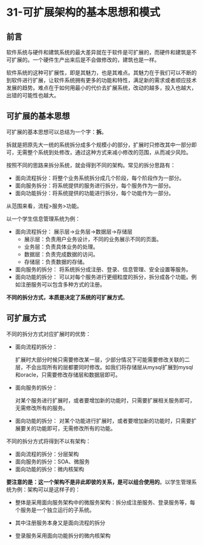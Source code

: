# 31-可扩展架构的基本思想和模式

## 前言

软件系统与硬件和建筑系统的最大差异就在于软件是可扩展的，而硬件和建筑是不可扩展的。一个硬件生产出来后是不会做修改的，建筑也是一样。

软件系统的这种可扩展性，即是其魅力，也是其难点。其魅力在于我们可以不断的到软件进行扩展，让软件系统拥有更多的功能和特性，满足新的需求或者顺应技术发展的趋势。难点在于如何用最小的代价去扩展系统，改动的越多，投入也越大，出错的可能性也越大。

## 可扩展的基本思想

可扩展的基本思想可以总结为一个字：**拆**。

拆就是把原先大一统的系统拆分成多个规模小的部分，扩展时只修改其中一部分即可，无需整个系统到处修改，通过这种方式来减小修改的范围，从而减少风险。

按照不同的思路来拆分系统，就会得到不同的架构。常见的拆分思路有：
- 面向流程拆分：将整个业务系统拆分成几个阶段，每个阶段作为一部分。
- 面向服务拆分：将系统提供的服务进行拆分，每个服务作为一部分。
- 面向功能拆分：将系统提供的功能进行拆分，每个功能作为一部分。

从范围来看，流程>服务>功能。

以一个学生信息管理系统为例：
- 面向流程拆分：
    展示层->业务层->数据层->存储层
    - 展示层：负责用户业务设计，不同的业务展示不同的页面。
    - 业务层：负责具体业务的处理。
    - 数据层：负责完成数据的访问。
    - 存储层：负责数据的存储。
- 面向服务的拆分：
    将系统拆分成注册、登录、信息管理、安全设置等服务。
- 面向功能的拆分：
    可以对每个服务进行更细粒度的拆分，拆分成各个功能。例如注册服务可以包含多种方式的注册。

**不同的拆分方式，本质是决定了系统的可扩展方式**。

## 可扩展方式

不同的拆分方式对应扩展时的优势：

- 面向流程的拆分：

    扩展时大部分时候只需要修改某一层，少部分情况下可能需要修改关联的二层，不会出现所有的层都要同时修改。如我们将存储层从mysql扩展到mysql和oracle，只需要修改存储层和数据层即可。

- 面向服务的拆分：

    对某个服务进行扩展时，或者要增加新的功能时，只需要扩展相关服务即可，无需修改所有的服务。

- 面向功能的拆分：
    对某个功能进行扩展时，或者要增加新的功能时，只需要扩展要关的功能即可，无需修改所有的功能。

不同的拆分方式将得到不以有架构：
- 面向流程的拆分：分层架构
- 面向服务的拆分：SOA、微服务
- 面向功能的拆分：微内核架构

**要注意的是：这一个架构不是非此即彼的关系，是可以组合使用的**。以学生管理系统为例：架构可以是这样子的：
- 整体是采用面向服务架构中的微服务架构：拆分成注册服务、登录服务等，每个服务是一个独立运行的子系统。

- 其中注册服务本身又是面向流程的拆分

- 登录服务采用面向功能拆分的微内核架构

